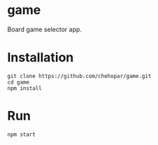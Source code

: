 # game

Board game selector app.

# Installation

```
git clone https://github.com/chehopar/game.git
cd game
npm install
```

# Run

```
npm start
```

